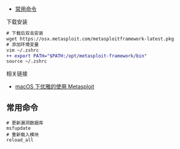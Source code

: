- [常用命令](#常用命令)

下载安装
```diff
# 下载后双击安装
wget https://osx.metasploit.com/metasploitframework-latest.pkg
# 添加环境变量
vim ~/.zshrc
++ export PATH="$PATH:/opt/metasploit-framework/bin"
source ~/.zshrc
```

相关链接
- [macOS 下优雅的使用 Metasploit](https://www.sqlsec.com/2019/11/macmsf.html)

## 常用命令

```
# 更新漏洞数据库
msfupdate
# 重新载入模块
reload_all
```
